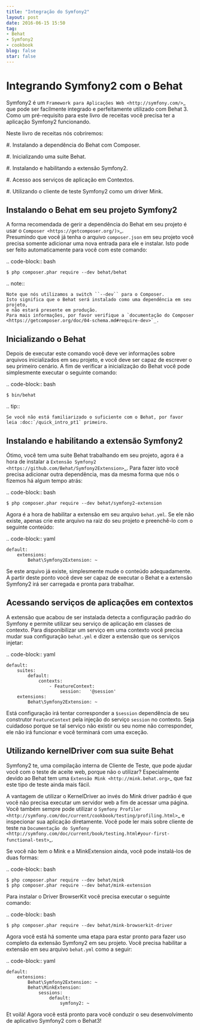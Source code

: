 ```yaml
---
title: "Integração do Symfony2"
layout: post
date: 2016-06-15 15:50
tag:
- Behat
- Symfony2
- cookbook
blog: false
star: false
---
```

Integrando Symfony2 com o Behat
===============================

Symfony2 é um `Framework para Aplicações Web <http://symfony.com/>`_ que pode ser 
facilmente integrado e perfeitamente utilizado com Behat 3.
Como um pré-requisito para este livro de receitas você precisa ter a aplicação 
Symfony2 funcionando.

Neste livro de receitas nós cobriremos:

#. Instalando a dependência do Behat com Composer.

#. Inicializando uma suite Behat.

#. Instalando e habilitando a extensão Symfony2.

#. Acesso aos serviços de aplicação em Contextos.

#. Utilizando o cliente de teste Symfony2 como um driver Mink.

Instalando o Behat em seu projeto Symfony2
------------------------------------------

A forma recomendada de gerir a dependência do Behat em seu projeto é usar 
o `Composer <https://getcomposer.org/)>`_.  
Presumindo que você já tenha o arquivo ``composer.json`` em seu projeto você 
precisa somente adicionar uma nova entrada para ele e instalar. 
Isto pode ser feito automaticamente para você com este comando:

.. code-block:: bash

    $ php composer.phar require --dev behat/behat

.. note::

    Note que nós utilizamos a switch ``--dev`` para o Composer.
    Isto significa que o Behat será instalado como uma dependência em seu projeto, 
    e não estará presente em produção. 
    Para mais informações, por favor verifique a `documentação do Composer <https://getcomposer.org/doc/04-schema.md#require-dev>`_.

Inicializando o Behat
---------------------

Depois de executar este comando você deve ver informações sobre arquivos 
inicializados em seu projeto, e você deve ser capaz de escrever o seu 
primeiro cenário. 
A fim de verificar a inicialização do Behat você pode simplesmente 
executar o seguinte comando:

.. code-block:: bash

    $ bin/behat

.. tip::

    Se você não está familiarizado o suficiente com o Behat, por favor leia :doc:`/quick_intro_pt1` primeiro.

Instalando e habilitando a extensão Symfony2
--------------------------------------------

Ótimo, você tem uma suite Behat trabalhando em seu projeto, agora é a hora de 
instalar a `Extensão Symfony2 <https://github.com/Behat/Symfony2Extension>`_. 
Para fazer isto você precisa adicionar outra dependência, mas da mesma forma 
que nós o fizemos há algum tempo atrás:

.. code-block:: bash

    $ php composer.phar require --dev behat/symfony2-extension

Agora é a hora de habilitar a extensão em seu arquivo ``behat.yml``.
Se ele não existe, apenas crie este arquivo na raiz do seu projeto e preenchê-lo 
com o seguinte conteúdo:

.. code-block:: yaml

    default:
        extensions:
            Behat\Symfony2Extension: ~

Se este arquivo já existe, simplesmente mude o conteúdo adequadamente.
A partir deste ponto você deve ser capaz de executar o Behat e a extensão Symfony2 
irá ser carregada e pronta para trabalhar.

Acessando serviços de aplicações em contextos
---------------------------------------------

A extensão que acabou de ser instalada detecta a configuração padrão do Symfony e 
permite utilizar seu serviço de aplicação em classes de contexto. Para disponibilizar 
um serviço em uma contexto você precisa mudar sua configuração ``behat.yml`` 
e dizer a extensão que os serviços injetar:

.. code-block:: yaml

    default:
        suites:
            default:
                contexts:
                    - FeatureContext:
                        session:   '@session'
        extensions:
            Behat\Symfony2Extension: ~

Está configuração irá tentar corresponder a ``$session`` dependência de seu 
construtor ``FeatureContext`` pela injeção do serviço ``session`` no contexto.
Seja cuidadoso porque se tal serviço não existir ou seu nome não corresponder, 
ele não irá funcionar e você terminará com uma exceção.

Utilizando kernelDriver com sua suite Behat
-------------------------------------------

Symfony2 te, uma compilação interna de Cliente de Teste, que pode ajudar você com 
o teste de aceite web, porque não o utilizar? 
Especialmente devido ao Behat tem uma `Extensão Mink <http://mink.behat.org>`_ que 
faz este tipo de teste ainda mais fácil.

A vantagem de utilizar o KernelDriver ao invés do Mink driver padrão é que você 
não precisa executar um servidor web a fim de acessar uma página.
Você também sempre pode utilizar o `Symfony Profiler <http://symfony.com/doc/current/cookbook/testing/profiling.html>`_ 
e inspecionar sua aplicação diretamente.
Você pode ler mais sobre cliente de teste na `Documentação do Symfony <http://symfony.com/doc/current/book/testing.html#your-first-functional-test>`_. 

Se você não tem o Mink e a MinkExtension ainda, você pode instalá-los de duas formas:

.. code-block:: bash

    $ php composer.phar require --dev behat/mink
    $ php composer.phar require --dev behat/mink-extension

Para instalar o Driver BrowserKit você precisa executar o seguinte comando:

.. code-block:: bash

    $ php composer.phar require --dev behat/mink-browserkit-driver

Agora você está há somente uma etapa para estar pronto para fazer uso completo 
da extensão Symfony2 em seu projeto.
Você precisa habilitar a extensão em seu arquivo ``behat.yml`` como a seguir:

.. code-block:: yaml

    default:
        extensions:
            Behat\Symfony2Extension: ~
            Behat\MinkExtension:
                sessions:
                    default:
                        symfony2: ~

Et voilà! Agora você está pronto para você conduzir o seu desenvolvimento de aplicativo Symfony2 com o Behat3!
